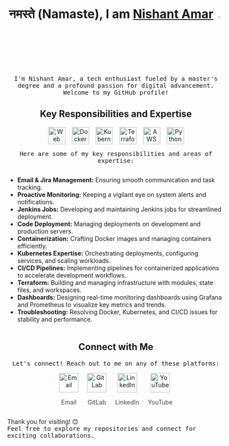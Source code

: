 <!-- Header -->
<h1 align="center">
  नमस्ते (Namaste), I am <a href="https://nothingjustcode.in/">Nishant Amar</a> <img src="https://media.giphy.com/media/hvRJCLFzcasrR4ia7z/giphy.gif" width="3%">
</h1>

<p align="center">
  <samp>
    I'm Nishant Amar, a tech enthusiast fueled by a master's degree and a profound passion for digital advancement. Welcome to my GitHub profile!
  </samp>
</p>

<!-- Main Content -->
<h2 align="center">Key Responsibilities and Expertise</h2>

<div align="center" style="display: flex; justify-content: center; gap: 15px; flex-wrap: wrap;">
  <img src="https://img.icons8.com/nolan/64/google-code.png" alt="Web Development" width="40" height="40">
  <img src="https://img.icons8.com/fluency/48/docker.png" alt="Docker" width="40" height="40">
  <img src="https://img.icons8.com/color/48/kubernetes.png" alt="Kubernetes" width="40" height="40">
  <img src="https://img.icons8.com/color/48/terraform.png" alt="Terraform" width="40" height="40">
  <img src="https://img.icons8.com/windows/32/FAB005/amazon-web-services.png" alt="AWS" width="40" height="40">
  <img src="https://img.icons8.com/color/48/python--v1.png" alt="Python" width="40" height="40">
</div>

<p align="center">
  <samp>
    Here are some of my key responsibilities and areas of expertise:
  </samp>
</p>

<div align="center" style="display: flex; justify-content: center; flex-wrap: wrap; gap: 20px;">
  <ul style="text-align: left; max-width: 700px;">
    <li><b>Email & Jira Management:</b> Ensuring smooth communication and task tracking.</li>
    <li><b>Proactive Monitoring:</b> Keeping a vigilant eye on system alerts and notifications.</li>
    <li><b>Jenkins Jobs:</b> Developing and maintaining Jenkins jobs for streamlined deployment.</li>
    <li><b>Code Deployment:</b> Managing deployments on development and production servers.</li>
    <li><b>Containerization:</b> Crafting Docker images and managing containers efficiently.</li>
    <li><b>Kubernetes Expertise:</b> Orchestrating deployments, configuring services, and scaling workloads.</li>
    <li><b>CI/CD Pipelines:</b> Implementing pipelines for containerized applications to accelerate development workflows.</li>
    <li><b>Terraform:</b> Building and managing infrastructure with modules, state files, and workspaces.</li>
    <li><b>Dashboards:</b> Designing real-time monitoring dashboards using Grafana and Prometheus to visualize key metrics and trends.</li>
    <li><b>Troubleshooting:</b> Resolving Docker, Kubernetes, and CI/CD issues for stability and performance.</li>
  </ul>
</div>



<!-- Footer -->
<h3 align="center">
<!-- Contact Information -->
<h2 align="center">Connect with Me</h2>

<p align="center">
  <samp>
    Let's connect! Reach out to me on any of these platforms:
  </samp>
</p>

<div align="center" style="display: flex; justify-content: center; gap: 20px; flex-wrap: wrap;">
  <a href="mailto:nishantamar09@gmail.com" style="text-decoration: none;">
    <img src="https://img.icons8.com/fluency/48/filled-message.png" alt="Email" width="45" height="45">
    <p style="font-size: 14px; text-align: center; color: #444;">Email</p>
  </a>
  <a href="https://gitlab.com/Nish1102" style="text-decoration: none;">
    <img src="https://img.icons8.com/color/48/gitlab.png" alt="GitLab" width="45" height="45">
    <p style="font-size: 14px; text-align: center; color: #444;">GitLab</p>
  </a>
  <a href="https://www.linkedin.com/in/nishant-amar-3ab676193/" style="text-decoration: none;">
    <img src="https://img.icons8.com/color/48/linkedin.png" alt="LinkedIn" width="45" height="45">
    <p style="font-size: 14px; text-align: center; color: #444;">LinkedIn</p>
  </a>
  <a href="https://www.youtube.com/@nothingjustcode" style="text-decoration: none;">
    <img src="https://img.icons8.com/color/48/youtube-squared.png" alt="YouTube" width="45" height="45">
    <p style="font-size: 14px; text-align: center; color: #444;">YouTube</p>
  </a>
</div>


  
  Thank you for visiting! 😊 <br>
  <samp>Feel free to explore my repositories and connect for exciting collaborations.</samp>
</h3>
